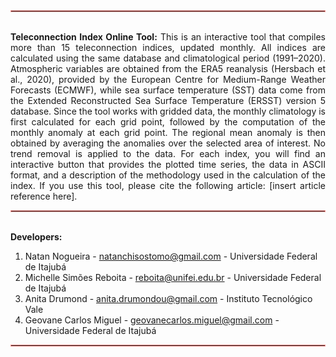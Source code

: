 <hr style="margin-top: 0; margin-bottom: 0; height: 1px; border: 1px solid #ff9793;"><br>

<div style="text-align: justify">

**Teleconnection Index Online Tool:** This is an interactive tool that compiles more than 15 teleconnection indices, updated monthly. All indices are calculated using the same database and climatological period (1991–2020). Atmospheric variables are obtained from the ERA5 reanalysis (Hersbach et al., 2020), provided by the European Centre for Medium-Range Weather Forecasts (ECMWF), while sea surface temperature (SST) data come from the Extended Reconstructed Sea Surface Temperature (ERSST) version 5 database. Since the tool works with gridded data, the monthly climatology is first calculated for each grid point, followed by the computation of the monthly anomaly at each grid point. The regional mean anomaly is then obtained by averaging the anomalies over the selected area of interest. No trend removal is applied to the data. For each index, you will find an interactive button that provides the plotted time series, the data in ASCII format, and a description of the methodology used in the calculation of the index. If you use this tool, please cite the following article: [insert article reference here].<br>

</div>

<hr style="margin-top: 0; margin-bottom: 0; height: 1px; border: 1px solid #ff9793;"><br>

**Developers:**

1. Natan Nogueira - natanchisostomo@gmail.com - Universidade Federal de Itajubá  
2. Michelle Simões Reboita - reboita@unifei.edu.br - Universidade Federal de Itajubá  
3. Anita Drumond - anita.drumondou@gmail.com - Instituto Tecnológico Vale  
4. Geovane Carlos Miguel - geovanecarlos.miguel@gmail.com - Universidade Federal de Itajubá

<hr style="margin-top: 0; margin-bottom: 0; height: 1px; border: 1px solid #ff9793;"><br>
